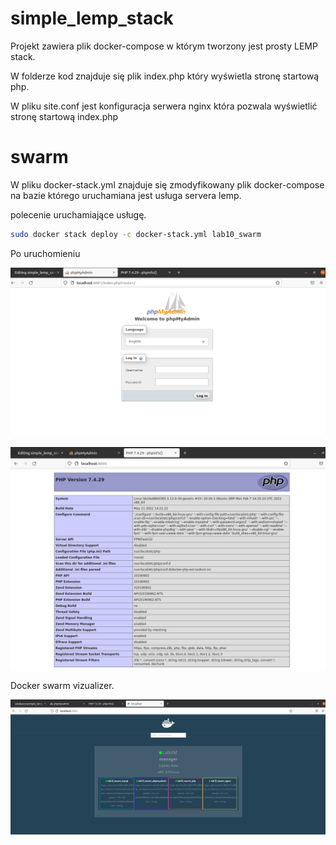 # simple_lemp_stack

Projekt zawiera plik docker-compose w którym tworzony jest prosty LEMP stack.

W folderze kod znajduje się plik index.php który wyświetla stronę startową php.

W pliku site.conf jest konfiguracja serwera nginx która pozwala wyświetlić stronę startową index.php


# swarm

W pliku docker-stack.yml znajduje się zmodyfikowany plik docker-compose na bazie którego uruchamiana jest usługa servera lemp.

polecenie uruchamiające usługę.

```sh
sudo docker stack deploy -c docker-stack.yml lab10_swarm

```
Po uruchomieniu

![alt](/img/zd1.png)

![alt2](/img/zd2.png)

Docker swarm vizualizer.

![alt3](/img/zad3.png)
